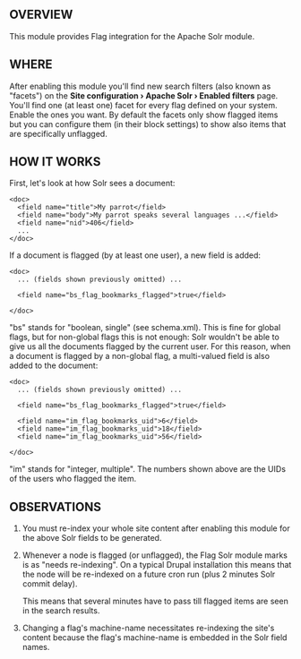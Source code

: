 
OVERVIEW
--------

This module provides Flag integration for the Apache Solr module.

WHERE
-----

After enabling this module you'll find new search filters (also known as
"facets") on the **Site configuration › Apache Solr › Enabled filters** page.
You'll find one (at least one) facet for every flag defined on your system.
Enable the ones you want. By default the facets only show flagged items but
you can configure them (in their block settings) to show also items that are
specifically unflagged.

HOW IT WORKS
------------

First, let's look at how Solr sees a document:

    <doc>
      <field name="title">My parrot</field>
      <field name="body">My parrot speaks several languages ...</field>
      <field name="nid">406</field>
      ...
    </doc>

If a document is flagged (by at least one user), a new field is added:

    <doc>
      ... (fields shown previously omitted) ...

      <field name="bs_flag_bookmarks_flagged">true</field>

    </doc>

"bs" stands for "boolean, single" (see schema.xml). This is fine for
global flags, but for non-global flags this is not enough: Solr wouldn't
be able to give us all the documents flagged by the current user. For
this reason, when a document is flagged by a non-global flag, a
multi-valued field is also added to the document:

    <doc>
      ... (fields shown previously omitted) ...

      <field name="bs_flag_bookmarks_flagged">true</field>

      <field name="im_flag_bookmarks_uid">6</field>
      <field name="im_flag_bookmarks_uid">18</field>
      <field name="im_flag_bookmarks_uid">56</field>

    </doc>

"im" stands for "integer, multiple". The numbers shown above are the
UIDs of the users who flagged the item.

OBSERVATIONS
------------

1. You must re-index your whole site content after enabling this module for
   the above Solr fields to be generated.

2. Whenever a node is flagged (or unflagged), the Flag Solr module marks is
   as "needs re-indexing". On a typical Drupal installation this means that
   the node will be re-indexed on a future cron run (plus 2 minutes Solr
   commit delay).

   This means that several minutes have to pass till flagged items are seen
   in the search results.

3. Changing a flag's machine-name necessitates re-indexing the site's content
   because the flag's machine-name is embedded in the Solr field names.

